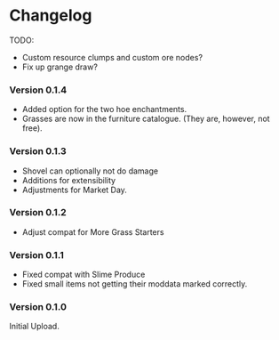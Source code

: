 ﻿Changelog
===========

TODO:
   - Custom resource clumps and custom ore nodes?
   - Fix up grange draw?

### Version 0.1.4
* Added option for the two hoe enchantments.
* Grasses are now in the furniture catalogue. (They are, however, not free).

### Version 0.1.3
* Shovel can optionally not do damage
* Additions for extensibility
* Adjustments for Market Day.

### Version 0.1.2
* Adjust compat for More Grass Starters

### Version 0.1.1
* Fixed compat with Slime Produce
* Fixed small items not getting their moddata marked correctly.

### Version 0.1.0

Initial Upload.